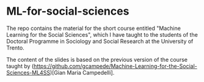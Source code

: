 # ML-for-social-sciences

The repo contains the material for the short course entitled "Machine Learning for the Social Sciences", which I have taught to the students of the Doctoral Programme in Sociology and Social Research at the University of Trento.

The content of the slides is based on the previous version of the course taught by (https://github.com/gcampede/Machine-Learning-for-the-Social-Sciences-ML4SS)[Gian Maria Campedelli]. 


